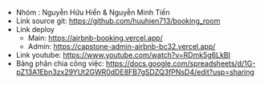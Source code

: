 - Nhóm : Nguyễn Hữu Hiển & Nguyễn Minh Tiến
- Link source git: https://github.com/huuhien713/booking_room
- Link deploy
  + Main: https://airbnb-booking.vercel.app/
  + Admin: https://capstone-admin-airbnb-bc32.vercel.app/
- Link youtube: https://www.youtube.com/watch?v=RDmk5g6LkBI
- Bảng phân chia công việc: https://docs.google.com/spreadsheets/d/1G-pZ13A1Ebn3zx29YUt2GWR0dDE8FB7gSDZQ3fPNsD4/edit?usp=sharing
